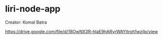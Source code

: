 # liri-node-app

Creator: Komal Batra

https://drive.google.com/file/d/18OwNX3R-hIaE9hARyrWAYltroh1wzjlp/view
